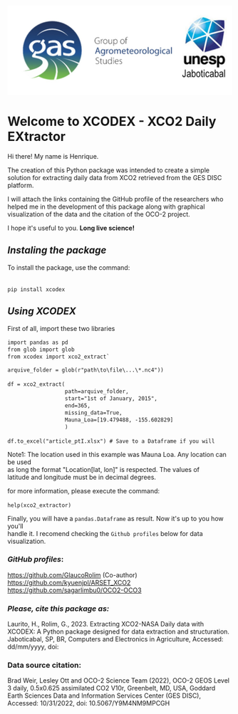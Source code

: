 ![](logo_gas.jpg) <br>

# **Welcome to XCODEX - XCO2 Daily EXtractor**

Hi there! My name is Henrique.

The creation of this Python package was intended to create a simple solution for extracting daily data from XCO2 retrieved from the GES DISC platform.

I will attach the links containing the GitHub profile of the researchers who helped me in the development of this package along with graphical visualization of the data and the citation of the OCO-2 project.

I hope it's useful to you. **Long live science!**

## *Instaling the package*

To install the package, use the command:

<br>`pip install xcodex`


## *Using XCODEX*

First of all, import these two libraries
```
import pandas as pd
from glob import glob
from xcodex import xco2_extract`
```

```
arquive_folder = glob(r"path\to\file\...\*.nc4"))

df = xco2_extract(
                  path=arquive_folder,
                  start="1st of January, 2015",
                  end=365,
                  missing_data=True,
                  Mauna_Loa=[19.479488, -155.602829]
                  )
                  
df.to_excel("article_ptI.xlsx") # Save to a Dataframe if you will                 
```
Note1: The location used in this example was Mauna Loa. Any location can be used<br>
as long the format "Location[lat, lon]" is respected. The values of <br>
latitude and longitude must be in decimal degrees.

for more information, please execute the command: <br>

`help(xco2_extractor)`

Finally, you will have a `pandas.Dataframe` as result. Now it's up to you how you'll <br>
handle it. I recomend checking the `Github profiles` below for data visualization.

### *GitHub profiles*:

https://github.com/GlaucoRolim (Co-author) <br>
https://github.com/kyuenjpl/ARSET_XCO2 <br>
https://github.com/sagarlimbu0/OCO2-OCO3

### *Please, cite this package as:*

Laurito, H., Rolim, G., 2023. Extracting XCO2-NASA Daily data with XCODEX:
A Python package designed for data extraction and structuration.<br>
Jaboticabal, SP, BR, Computers and Electronics in Agriculture,
Accessed: dd/mm/yyyy,
doi:

### **Data source citation**:

Brad Weir, Lesley Ott and OCO-2 Science Team (2022), OCO-2 GEOS Level 3 daily,
0.5x0.625 assimilated CO2 V10r, Greenbelt, MD, USA, Goddard Earth Sciences Data
and Information Services Center (GES DISC), Accessed: 10/31/2022,
doi: 10.5067/Y9M4NM9MPCGH
